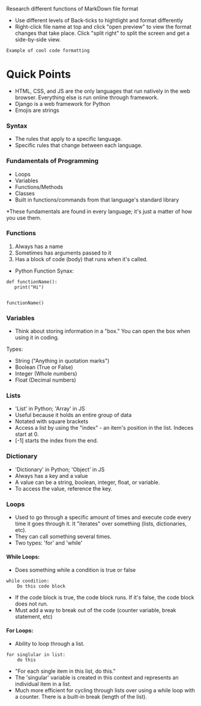 Research different functions of MarkDown file format

- Use different levels of Back-ticks to hightlight and format differently
- Right-click file name at top and click "open preview" to view the format changes that take place. Click "split right" to split the screen and get a side-by-side view.

```
Example of cool code formatting
```

# Quick Points

- HTML, CSS, and JS are the only languages that run natively in the web browser. Everything else is run online through framework.
- Django is a web framework for Python
- Emojis are strings

### Syntax

- The rules that apply to a specific language.
- Specific rules that change between each language.

### Fundamentals of Programming

- Loops
- Variables
- Functions/Methods
- Classes
- Built in functions/commands from that language's standard library

\*These fundamentals are found in every language; it's just a matter of how you use them.

### Functions

1. Always has a name
2. Sometimes has arguments passed to it
3. Has a block of code (body) that runs when it's called.

- Python Function Synax:

```
def functionName():
   print("Hi")


functionName()
```

### Variables

- Think about storing information in a "box." You can open the box when using it in coding.

Types:

- String ("Anything in quotation marks")
- Boolean (True or False)
- Integer (Whole numbers)
- Float (Decimal numbers)

### Lists

- 'List' in Python; 'Array' in JS
- Useful because it holds an entire group of data
- Notated with square brackets
- Access a list by using the "index" - an item's position in the list. Indeces start at 0.
- [-1] starts the index from the end.

### Dictionary

- 'Dictionary' in Python; 'Object' in JS
- Always has a key and a value
- A value can be a string, boolean, integer, float, or variable.
- To access the value, reference the key.

### Loops

- Used to go through a specific amount of times and execute code every time it goes through it. It "iterates" over something (lists, dictionaries, etc).
- They can call something several times.
- Two types: 'for' and 'while'

#### While Loops:

- Does something while a condition is true or false

```
while condition:
    Do this code block
```

- If the code block is true, the code block runs. If it's false, the code block does not run.
- Must add a way to break out of the code (counter variable, break statement, etc)

#### For Loops:

- Ability to loop through a list.

```
for singlular in list:
    do this
```

- "For each single item in this list, do this."
- The 'singular' variable is created in this context and represents an individual item in a list.
- Much more efficient for cycling through lists over using a while loop with a counter. There is a built-in break (length of the list).
